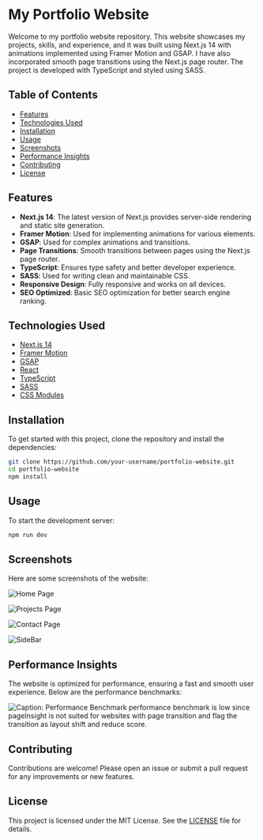 # My Portfolio Website

Welcome to my portfolio website repository. This website showcases my projects, skills, and experience, and it was built using Next.js 14 with animations implemented using Framer Motion and GSAP. I have also incorporated smooth page transitions using the Next.js page router. The project is developed with TypeScript and styled using SASS.

## Table of Contents

- [Features](#features)
- [Technologies Used](#technologies-used)
- [Installation](#installation)
- [Usage](#usage)
- [Screenshots](#screenshots)
- [Performance Insights](#performance-insights)
- [Contributing](#contributing)
- [License](#license)

## Features

- **Next.js 14**: The latest version of Next.js provides server-side rendering and static site generation.
- **Framer Motion**: Used for implementing animations for various elements.
- **GSAP**: Used for complex animations and transitions.
- **Page Transitions**: Smooth transitions between pages using the Next.js page router.
- **TypeScript**: Ensures type safety and better developer experience.
- **SASS**: Used for writing clean and maintainable CSS.
- **Responsive Design**: Fully responsive and works on all devices.
- **SEO Optimized**: Basic SEO optimization for better search engine ranking.

## Technologies Used

- [Next.js 14](https://nextjs.org/)
- [Framer Motion](https://www.framer.com/motion/)
- [GSAP](https://greensock.com/gsap/)
- [React](https://reactjs.org/)
- [TypeScript](https://www.typescriptlang.org/)
- [SASS](https://sass-lang.com/)
- [CSS Modules](https://github.com/css-modules/css-modules)

## Installation

To get started with this project, clone the repository and install the dependencies:

```bash
git clone https://github.com/your-username/portfolio-website.git
cd portfolio-website
npm install
```

## Usage
To start the development server:

```bash
npm run dev
```

## Screenshots
Here are some screenshots of the website:

![Home Page](https://i.imgur.com/1nzEaBi.png)


![Projects Page](https://i.imgur.com/2d7fcjV.png)


![Contact Page](https://i.imgur.com/9lE3UmR.png)

![SideBar](https://i.imgur.com/jo5zVqK.png)

## Performance Insights
The website is optimized for performance, ensuring a fast and smooth user experience. Below are the performance benchmarks:


![Caption: Performance Benchmark](https://i.imgur.com/NvAe0bJ.png)
performance benchmark is low since pageInsight is not suited for websites with page transition and flag the transition as layout shift and reduce score.

## Contributing
Contributions are welcome! Please open an issue or submit a pull request for any improvements or new features.

## License
This project is licensed under the MIT License. See the [LICENSE](https://github.com/CityIsBetter/Website-Portfolio-4.0/blob/main/LICENSE) file for details.
